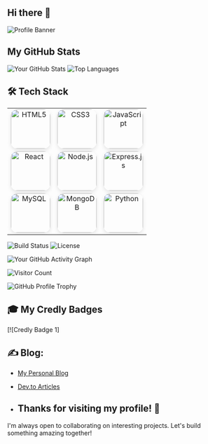 ## Hi there 👋 

![Profile Banner](https://github.com/surbhisingh1215/surbhisingh1215/blob/main/Surabhi.png?raw=true)

## My GitHub Stats

![Your GitHub Stats](https://github-readme-stats.vercel.app/api?username=surbhisingh1215&show_icons=true) ![Top Languages](https://github-readme-stats.vercel.app/api/top-langs/?username=surbhisingh1215&layout=donut)  


## 🛠️ Tech Stack

<div align="center">
  <table>
    <tr>
      <td align="center">
        <img src="https://img.shields.io/badge/HTML5-E34F26?style=for-the-badge&logo=html5&logoColor=white" alt="HTML5" width="90px" height="90px" style="border-radius: 15px; box-shadow: 0px 4px 10px rgba(0, 0, 0, 0.1); transition: transform 0.3s, box-shadow 0.3s;" onmouseover="this.style.transform='scale(1.1)'; this.style.boxShadow='0px 8px 15px rgba(0, 0, 0, 0.2)'" onmouseout="this.style.transform='scale(1)'; this.style.boxShadow='0px 4px 10px rgba(0, 0, 0, 0.1)'"/>
      </td>
      <td align="center">
        <img src="https://img.shields.io/badge/CSS3-1572B6?style=for-the-badge&logo=css3&logoColor=white" alt="CSS3" width="90px" height="90px" style="border-radius: 15px; box-shadow: 0px 4px 10px rgba(0, 0, 0, 0.1); transition: transform 0.3s, box-shadow 0.3s;" onmouseover="this.style.transform='scale(1.1)'; this.style.boxShadow='0px 8px 15px rgba(0, 0, 0, 0.2)'" onmouseout="this.style.transform='scale(1)'; this.style.boxShadow='0px 4px 10px rgba(0, 0, 0, 0.1)'"/>
      </td>
      <td align="center">
        <img src="https://img.shields.io/badge/JavaScript-F7DF1E?style=for-the-badge&logo=javascript&logoColor=black" alt="JavaScript" width="90px" height="90px" style="border-radius: 15px; box-shadow: 0px 4px 10px rgba(0, 0, 0, 0.1); transition: transform 0.3s, box-shadow 0.3s;" onmouseover="this.style.transform='scale(1.1)'; this.style.boxShadow='0px 8px 15px rgba(0, 0, 0, 0.2)'" onmouseout="this.style.transform='scale(1)'; this.style.boxShadow='0px 4px 10px rgba(0, 0, 0, 0.1)'"/>
      </td>
    </tr>
    <tr>
      <td align="center">
        <img src="https://img.shields.io/badge/React-61DAFB?style=for-the-badge&logo=react&logoColor=black" alt="React" width="90px" height="90px" style="border-radius: 15px; box-shadow: 0px 4px 10px rgba(0, 0, 0, 0.1); transition: transform 0.3s, box-shadow 0.3s;" onmouseover="this.style.transform='scale(1.1)'; this.style.boxShadow='0px 8px 15px rgba(0, 0, 0, 0.2)'" onmouseout="this.style.transform='scale(1)'; this.style.boxShadow='0px 4px 10px rgba(0, 0, 0, 0.1)'"/>
      </td>
      <td align="center">
        <img src="https://img.shields.io/badge/Node.js-8CC84B?style=for-the-badge&logo=node.js&logoColor=white" alt="Node.js" width="90px" height="90px" style="border-radius: 15px; box-shadow: 0px 4px 10px rgba(0, 0, 0, 0.1); transition: transform 0.3s, box-shadow 0.3s;" onmouseover="this.style.transform='scale(1.1)'; this.style.boxShadow='0px 8px 15px rgba(0, 0, 0, 0.2)'" onmouseout="this.style.transform='scale(1)'; this.style.boxShadow='0px 4px 10px rgba(0, 0, 0, 0.1)'"/>
      </td>
      <td align="center">
        <img src="https://img.shields.io/badge/Express.js-000000?style=for-the-badge&logo=express&logoColor=white" alt="Express.js" width="90px" height="90px" style="border-radius: 15px; box-shadow: 0px 4px 10px rgba(0, 0, 0, 0.1); transition: transform 0.3s, box-shadow 0.3s;" onmouseover="this.style.transform='scale(1.1)'; this.style.boxShadow='0px 8px 15px rgba(0, 0, 0, 0.2)'" onmouseout="this.style.transform='scale(1)'; this.style.boxShadow='0px 4px 10px rgba(0, 0, 0, 0.1)'"/>
      </td>
    </tr>
    <tr>
      <td align="center">
        <img src="https://img.shields.io/badge/MySQL-4479A1?style=for-the-badge&logo=mysql&logoColor=white" alt="MySQL" width="90px" height="90px" style="border-radius: 15px; box-shadow: 0px 4px 10px rgba(0, 0, 0, 0.1); transition: transform 0.3s, box-shadow 0.3s;" onmouseover="this.style.transform='scale(1.1)'; this.style.boxShadow='0px 8px 15px rgba(0, 0, 0, 0.2)'" onmouseout="this.style.transform='scale(1)'; this.style.boxShadow='0px 4px 10px rgba(0, 0, 0, 0.1)'"/>
      </td>
      <td align="center">
        <img src="https://img.shields.io/badge/MongoDB-47A248?style=for-the-badge&logo=mongodb&logoColor=white" alt="MongoDB" width="90px" height="90px" style="border-radius: 15px; box-shadow: 0px 4px 10px rgba(0, 0, 0, 0.1); transition: transform 0.3s, box-shadow 0.3s;" onmouseover="this.style.transform='scale(1.1)'; this.style.boxShadow='0px 8px 15px rgba(0, 0, 0, 0.2)'" onmouseout="this.style.transform='scale(1)'; this.style.boxShadow='0px 4px 10px rgba(0, 0, 0, 0.1)'"/>
      </td>
      <td align="center">
        <img src="https://img.shields.io/badge/Python-3776AB?style=for-the-badge&logo=python&logoColor=white" alt="Python" width="90px" height="90px" style="border-radius: 15px; box-shadow: 0px 4px 10px rgba(0, 0, 0, 0.1); transition: transform 0.3s, box-shadow 0.3s;" onmouseover="this.style.transform='scale(1.1)'; this.style.boxShadow='0px 8px 15px rgba(0, 0, 0, 0.2)'" onmouseout="this.style.transform='scale(1)'; this.style.boxShadow='0px 4px 10px rgba(0, 0, 0, 0.1)'"/>
      </td>
    </tr>
  </table>
</div>

![Build Status](https://img.shields.io/badge/build-passing-brightgreen)
![License](https://img.shields.io/badge/license-MIT-blue)


![Your GitHub Activity Graph](https://github-readme-activity-graph.vercel.app/graph?username=surbhisingh1215&theme=dracula)

![Visitor Count](https://profile-counter.glitch.me/surbhisingh1215/count.svg) 

![GitHub Profile Trophy](https://github-profile-trophy.vercel.app/?username=surbhisingh1215&theme=radical)

## 🎓 My Credly Badges

[![Credly Badge 1]<div data-iframe-width="150" data-iframe-height="270" data-share-badge-id="1eee9763-2854-4343-acee-188d763ea5d5" data-share-badge-host="https://www.credly.com"></div><script type="text/javascript" async src="//cdn.credly.com/assets/utilities/embed.js"></script>


## ✍️ Blog:
- [My Personal Blog](https://my-blog-url.com)
- [Dev.to Articles](https://dev.to/yourusername)

- ## Thanks for visiting my profile! 🚀  
I'm always open to collaborating on interesting projects. Let's build something amazing together!
